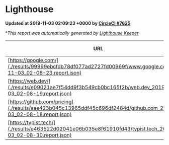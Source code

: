 
# Lighthouse

**Updated at 2019-11-03 02:09:23 +0000 by [CircleCI #7625](https://circleci.com/gh/ItinerisLtd/lighthouse-keeper-example/7625)**

**This report was automatically generated by [Lighthouse Keeper](https://github.com/itinerisltd/lighthouse-keeper)*

| URL | Performance | Accessibility | Best Practices | SEO | PWA | Updated At |
| --- | --- | --- | --- | --- | --- | --- |
| [https://google.com/](./results/99999ebcfdb78df077ad2727fd00969f/www.google.com_2019-11-03_02-08-23.report.json) | 0.95 | 0.86 | 0.93 | 0.82 | 0.56 | 2019-11-03T02:08:23.298Z |
| [https://web.dev/](./results/e09021ae7f54dd9f3b549cb0bc165f2b/web.dev_2019-11-03_02-08-19.report.json) | 0.85 | 0.9 | 1 | 0.96 | 0.93 | 2019-11-03T02:08:19.620Z |
| [https://github.com/pricing](./results/aae423b045c13965ddf45c696df2484d/github.com_2019-11-03_02-08-18.report.json) | 0.78 | 0.93 | 0.93 | 0.92 | 0.56 | 2019-11-03T02:08:18.980Z |
| [https://typist.tech/](./results/e463522d02041e06b035e8f61910fd43/typist.tech_2019-11-03_02-08-30.report.json) |  |  |  |  |  | 2019-11-03T02:08:30.231Z |
